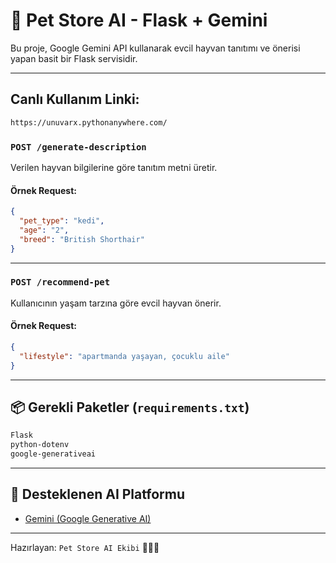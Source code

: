 
# 🐾 Pet Store AI - Flask + Gemini

Bu proje, Google Gemini API kullanarak evcil hayvan tanıtımı ve önerisi yapan basit bir Flask servisidir.

---
## Canlı Kullanım Linki:
```bash
https://unuvarx.pythonanywhere.com/
```



### `POST /generate-description`

Verilen hayvan bilgilerine göre tanıtım metni üretir.

#### Örnek Request:

```json
{
  "pet_type": "kedi",
  "age": "2",
  "breed": "British Shorthair"
}
```

---

### `POST /recommend-pet`

Kullanıcının yaşam tarzına göre evcil hayvan önerir.

#### Örnek Request:

```json
{
  "lifestyle": "apartmanda yaşayan, çocuklu aile"
}
```

---

## 📦 Gerekli Paketler (`requirements.txt`)

```txt
Flask
python-dotenv
google-generativeai
```

---

## 🧠 Desteklenen AI Platformu

- [Gemini (Google Generative AI)](https://ai.google.dev/)

---

Hazırlayan: `Pet Store AI Ekibi` 🐶🐱🐰
